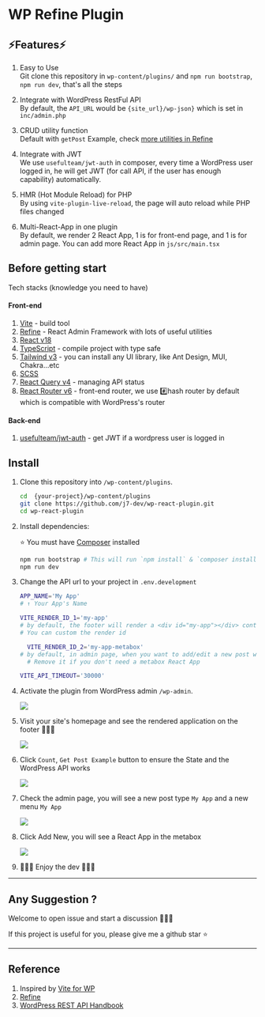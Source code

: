 # WP Refine Plugin


## ⚡Features⚡

1. Easy to Use<br>
   Git clone this repository in `wp-content/plugins/`
   and `npm run bootstrap`, `npm run dev`, that's all the steps

2. Integrate with WordPress RestFul API<br>
   By default, the `API_URL` would be `{site_url}/wp-json}` which is set in `inc/admin.php`

3. CRUD utility function<br>
   Default with `getPost` Example, check [more utilities in Refine](https://refine.dev/docs/#what-is-refine)

4. Integrate with JWT<br>
   We use `usefulteam/jwt-auth` in composer, every time a WordPress user logged in, he will get JWT (for call API, if the user has enough capability) automatically.

5. HMR (Hot Module Reload) for PHP<br>
	By using `vite-plugin-live-reload`,  the page will auto reload while PHP files changed

6. Multi-React-App in one plugin<br>
	By default, we render 2 React App, 1 is for front-end page, and 1 is for admin page. You can add more React App in `js/src/main.tsx`

## Before getting start

Tech stacks (knowledge you need to have)

#### Front-end

1. [Vite](https://vitejs.dev/) - build tool
2. [Refine](https://refine.dev/) - React Admin Framework with lots of useful utilities
3. [React v18](https://beta.reactjs.org/)
4. [TypeScript](https://www.typescriptlang.org/docs/) - compile project with type safe
5. [Tailwind v3](https://tailwindcss.com/) - you can install any UI library, like Ant Design, MUI, Chakra...etc
6. [SCSS](https://sass-lang.com/documentation/syntax)
7. [React Query v4](https://tanstack.com/query/v4) - managing API status
8. [React Router v6](https://reactrouter.com/en/main) - front-end router, we use #️⃣hash router by default which is compatible with WordPress's router

#### Back-end

1. [usefulteam/jwt-auth](https://github.com/usefulteam/jwt-auth) - get JWT if a wordpress user is logged in

## Install

1. Clone this repository into `/wp-content/plugins`.
   ```sh
   cd  {your-project}/wp-content/plugins
   git clone https://github.com/j7-dev/wp-react-plugin.git
   cd wp-react-plugin
   ```
2. Install dependencies:

   ⭐ You must have [Composer](https://getcomposer.org/) installed

   ```sh
   npm run bootstrap # This will run `npm install` & `composer install`
   npm run dev
   ```

3. Change the API url to your project in `.env.development`

   ```sh
   APP_NAME='My App'
   # ↑ Your App's Name

   VITE_RENDER_ID_1='my-app'
   # by default, the footer will render a <div id="my-app"></div> container at front-end page footer
   # You can custom the render id

	 VITE_RENDER_ID_2='my-app-metabox'
   # by default, in admin page, when you want to add/edit a new post with post_type=my-app, another React App will render in metabox
	 # Remove it if you don't need a metabox React App

   VITE_API_TIMEOUT='30000'
   ```

4. Activate the plugin from WordPress admin `/wp-admin`.

   <img src="https://user-images.githubusercontent.com/9213776/226081766-6d3ce292-1be6-4a34-8a6b-6055670f0a74.png">

5. Visit your site's homepage and see the rendered application on the footer 🚀🚀🚀

   <img src="https://user-images.githubusercontent.com/9213776/226081865-8e23a778-8321-44d3-82f0-9f361530ad13.png">

6. Click `Count`, `Get Post Example` button to ensure the State and the WordPress API works

   <img src="https://user-images.githubusercontent.com/9213776/226081923-c16cf62f-cd6e-4457-9150-8973b817a6e3.png">


7. Check the admin page, you will see a new post type `My App` and a new menu `My App`

   <img src="https://github.com/j7-dev/wp-react-plugin/assets/9213776/b2588014-271a-4620-ab94-d65b2d7a211b">

8. Click Add New, you will see a React App in the metabox

   <img src="https://github.com/j7-dev/wp-react-plugin/assets/9213776/62c1efab-cb0e-4bcb-8879-4f4b9b6a4915">

8. 🎉🎉🎉 Enjoy the dev 🎉🎉🎉

---

## Any Suggestion ?

Welcome to open issue and start a discussion 🎉🎉🎉

If this project is useful for you, please give me a github star ⭐

---

## Reference

1. Inspired by [Vite for WP](https://github.com/kucrut/vite-for-wp)
2. [Refine](https://refine.dev/)
3. [WordPress REST API Handbook](https://developer.wordpress.org/rest-api/reference/)
